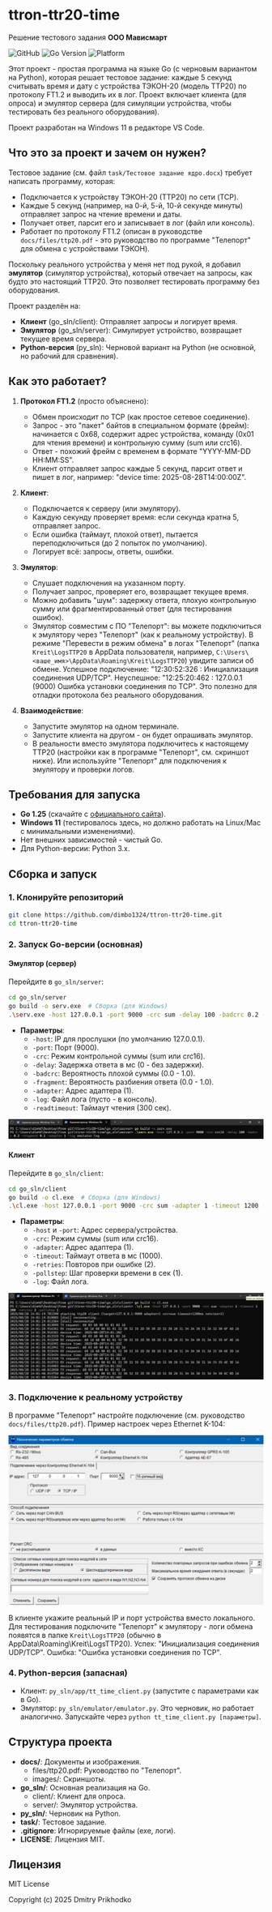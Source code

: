 # ttron-ttr20-time

Решение тестового задания **ООО Мависмарт**

![GitHub](https://img.shields.io/github/license/dimbo1324/ttron-ttr20-time)
![Go Version](https://img.shields.io/badge/Go-1.25-blue)
![Platform](https://img.shields.io/badge/Platform-Windows%2011-green)

Этот проект - простая программа на языке Go (с черновым вариантом на Python), которая решает тестовое задание: каждые 5 секунд считывать время и дату с устройства ТЭКОН-20 (модель ТТР20) по протоколу FT1.2 и выводить их в лог. Проект включает клиента (для опроса) и эмулятор сервера (для симуляции устройства, чтобы тестировать без реального оборудования).

Проект разработан на Windows 11 в редакторе VS Code.

## Что это за проект и зачем он нужен?

Тестовое задание (см. файл `task/Тестовое задание ядро.docx`) требует написать программу, которая:

- Подключается к устройству ТЭКОН-20 (ТТР20) по сети (TCP).
- Каждые 5 секунд (например, на 0-й, 5-й, 10-й секунде минуты) отправляет запрос на чтение времени и даты.
- Получает ответ, парсит его и записывает в лог (файл или консоль).
- Работает по протоколу FT1.2 (описан в руководстве `docs/files/ttp20.pdf` - это руководство по программе "Телепорт" для обмена с устройствами ТЭКОН).

Поскольку реального устройства у меня нет под рукой, я добавил **эмулятор** (симулятор устройства), который отвечает на запросы, как будто это настоящий ТТР20. Это позволяет тестировать программу без оборудования.

Проект разделён на:

- **Клиент** (go_sln/client): Отправляет запросы и логирует время.
- **Эмулятор** (go_sln/server): Симулирует устройство, возвращает текущее время сервера.
- **Python-версия** (py_sln): Черновой вариант на Python (не основной, но рабочий для сравнения).

## Как это работает?

1. **Протокол FT1.2** (просто объяснено):
   - Обмен происходит по TCP (как простое сетевое соединение).
   - Запрос - это "пакет" байтов в специальном формате (фрейм): начинается с 0x68, содержит адрес устройства, команду (0x01 для чтения времени) и контрольную сумму (sum или crc16).
   - Ответ - похожий фрейм с временем в формате "YYYY-MM-DD HH:MM:SS".
   - Клиент отправляет запрос каждые 5 секунд, парсит ответ и пишет в лог, например: "device time: 2025-08-28T14:00:00Z".

2. **Клиент**:
   - Подключается к серверу (или эмулятору).
   - Каждую секунду проверяет время: если секунда кратна 5, отправляет запрос.
   - Если ошибка (таймаут, плохой ответ), пытается переподключиться (до 2 попыток по умолчанию).
   - Логирует всё: запросы, ответы, ошибки.

3. **Эмулятор**:
   - Слушает подключения на указанном порту.
   - Получает запрос, проверяет его, возвращает текущее время.
   - Можно добавить "шум": задержку ответа, плохую контрольную сумму или фрагментированный ответ (для тестирования ошибок).
   - Эмулятор совместим с ПО "Телепорт": вы можете подключиться к эмулятору через "Телепорт" (как к реальному устройству). В режиме "Перевести в режим обмена" в логах "Телепорт" (папка `Kreit\LogsTTP20` в AppData пользователя, например, `C:\Users\<ваше_имя>\AppData\Roaming\Kreit\LogsTTP20`) увидите записи об обмене. Успешное подключение: "12:30:52:326 : Инициализация соединения UDP/TCP". Неуспешное: "12:25:20:462 : 127.0.0.1 (9000)   Ошибка установки соединения по TCP". Это полезно для отладки протокола без реального оборудования.

4. **Взаимодействие**:
   - Запустите эмулятор на одном терминале.
   - Запустите клиента на другом - он будет опрашивать эмулятор.
   - В реальности вместо эмулятора подключитесь к настоящему ТТР20 (настройки как в программе "Телепорт", см. скриншот ниже). Или используйте "Телепорт" для подключения к эмулятору и проверки логов.

## Требования для запуска

- **Go 1.25** (скачайте с [официального сайта](https://go.dev/dl/)).
- **Windows 11** (тестировалось здесь, но должно работать на Linux/Mac с минимальными изменениями).
- Нет внешних зависимостей - чистый Go.
- Для Python-версии: Python 3.x.

## Сборка и запуск

### 1. Клонируйте репозиторий

```bash
git clone https://github.com/dimbo1324/ttron-ttr20-time.git
cd ttron-ttr20-time
```

### 2. Запуск Go-версии (основная)

#### Эмулятор (сервер)

Перейдите в `go_sln/server`:

```bash
cd go_sln/server
go build -o serv.exe  # Сборка (для Windows)
.\serv.exe -host 127.0.0.1 -port 9000 -crc sum -delay 100 -badcrc 0.2 -fragment 0.1 -adapter 1 -log emulator.log
```

- **Параметры**:
  - `-host`: IP для прослушки (по умолчанию 127.0.0.1).
  - `-port`: Порт (9000).
  - `-crc`: Режим контрольной суммы (sum или crc16).
  - `-delay`: Задержка ответа в мс (0 - без задержки).
  - `-badcrc`: Вероятность плохой суммы (0.0 - 1.0).
  - `-fragment`: Вероятность разбиения ответа (0.0 - 1.0).
  - `-adapter`: Адрес адаптера (1).
  - `-log`: Файл лога (пусто - в консоль).
  - `-readtimeout`: Таймаут чтения (300 сек).

![Сборка и запуск эмулятора](docs/images/build_and_run_server_ps.jpg)

#### Клиент

Перейдите в `go_sln/client`:

```bash
cd go_sln/client
go build -o cl.exe  # Сборка (для Windows)
.\cl.exe -host 127.0.0.1 -port 9000 -crc sum -adapter 1 -timeout 1200 -retries 2 -pollstep 1 -log client.log
```

- **Параметры**:
  - `-host` и `-port`: Адрес сервера/устройства.
  - `-crc`: Режим суммы (sum или crc16).
  - `-adapter`: Адрес адаптера (1).
  - `-timeout`: Таймаут ответа в мс (1000).
  - `-retries`: Повторов при ошибке (2).
  - `-pollstep`: Шаг проверки времени в сек (1).
  - `-log`: Файл лога.

![Сборка и запуск клиента](docs/images/build_and_run_client_ps.jpg)

### 3. Подключение к реальному устройству

В программе "Телепорт" настройте подключение (см. руководство `docs/files/ttp20.pdf`). Пример настроек через Ethernet K-104:

![Настройки подключения в Телепорт](docs/images/con_props.jpg)

В клиенте укажите реальный IP и порт устройства вместо локального. Для тестирования подключите "Телепорт" к эмулятору - логи обмена появятся в папке `Kreit\LogsTTP20` (обычно в AppData\Roaming\Kreit\LogsTTP20). Успех: "Инициализация соединения UDP/TCP". Ошибка: "Ошибка установки соединения по TCP".

### 4. Python-версия (запасная)

- Клиент: `py_sln/app/tt_time_client.py` (запустите с параметрами как в Go).
- Эмулятор: `py_sln/emulator/emulator.py`.
Это черновик, но работает аналогично. Запускайте через `python tt_time_client.py [параметры]`.

## Структура проекта

- **docs/**: Документы и изображения.
  - files/ttp20.pdf: Руководство по "Телепорт".
  - images/: Скриншоты.
- **go_sln/**: Основная реализация на Go.
  - client/: Клиент для опроса.
  - server/: Эмулятор устройства.
- **py_sln/**: Черновик на Python.
- **task/**: Тестовое задание.
- **.gitignore**: Игнорируемые файлы (exe, логи).
- **LICENSE**: Лицензия MIT.

## Лицензия

MIT License

Copyright (c) 2025 Dmitry Prikhodko
